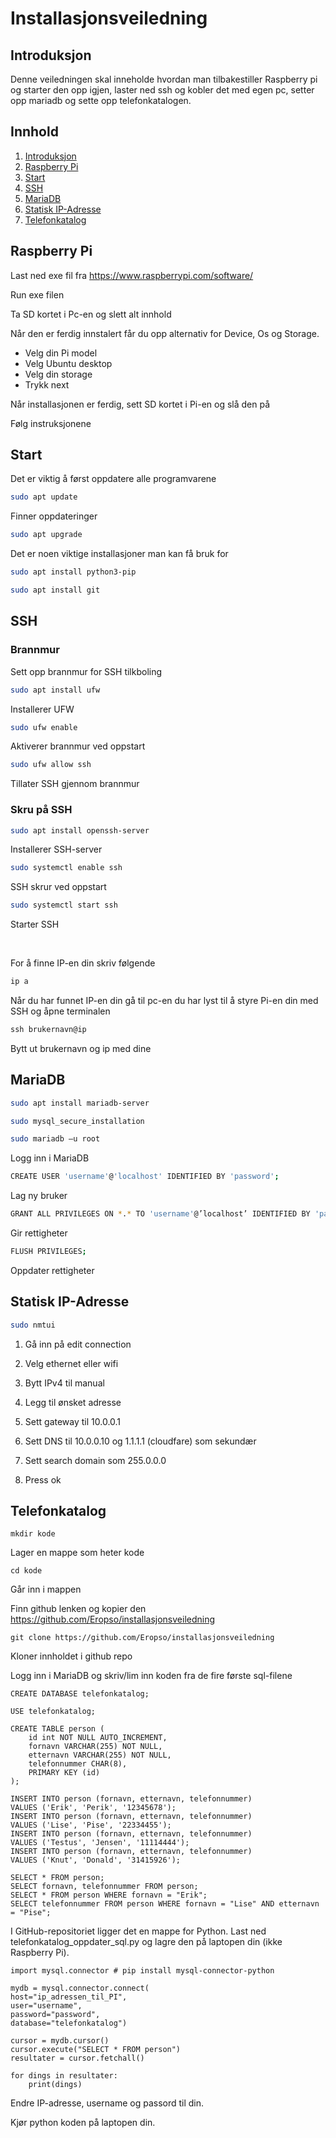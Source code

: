 # Installasjonsveiledning

## Introduksjon
Denne veiledningen skal inneholde hvordan man tilbakestiller Raspberry pi og starter den opp igjen, laster ned ssh og kobler det med egen pc, setter opp mariadb og sette opp telefonkatalogen.
 
## Innhold
1. [Introduksjon](#introduksjon)
2. [Raspberry Pi](#raspberry-pi)
3. [Start](#start)
4. [SSH](#ssh)
5. [MariaDB](#mariadb)
6. [Statisk IP-Adresse](#statisk-ip-adresse)
7. [Telefonkatalog](#telefonkatalog)
 

 


## Raspberry Pi
Last ned exe fil fra https://www.raspberrypi.com/software/

Run exe filen 

Ta SD kortet i Pc-en og slett alt innhold 

Når den er ferdig innstalert får du opp alternativ for Device, Os og Storage.

* Velg din Pi model
* Velg Ubuntu desktop
* Velg din storage
* Trykk next

Når installasjonen er ferdig, sett SD kortet i Pi-en og slå den på

Følg instruksjonene


## Start

Det er viktig å først oppdatere alle programvarene


```bash
sudo apt update
```
Finner oppdateringer
```bash
sudo apt upgrade
```

Det er noen viktige installasjoner man kan få bruk for
```bash
sudo apt install python3-pip
```

```bash
sudo apt install git
```




## SSH

### Brannmur

Sett opp brannmur for SSH tilkboling

```bash 
sudo apt install ufw
```
Installerer UFW


```bash 
sudo ufw enable
```
Aktiverer brannmur ved oppstart

```bash 
sudo ufw allow ssh
```
Tillater SSH gjennom brannmur

### Skru på SSH
```bash
sudo apt install openssh-server
```
Installerer SSH-server

```bash
sudo systemctl enable ssh 
```
SSH skrur ved oppstart

```bash
sudo systemctl start ssh
```
Starter SSH

<br>


For å finne IP-en din skriv følgende
```bash
ip a
```

Når du har funnet IP-en din gå til pc-en du har lyst til å styre Pi-en din med SSH og åpne terminalen
```cmd
ssh brukernavn@ip
```


Bytt ut brukernavn og ip med dine


## MariaDB

```bash
sudo apt install mariadb-server
```

```bash
sudo mysql_secure_installation
```

```bash
sudo mariadb –u root
```
Logg inn i MariaDB


```bash
CREATE USER 'username'@'localhost' IDENTIFIED BY 'password';
```
Lag ny bruker

```bash
GRANT ALL PRIVILEGES ON *.* TO 'username'@’localhost’ IDENTIFIED BY 'password';
```
Gir rettigheter

```bash
FLUSH PRIVILEGES;
```
Oppdater rettigheter


## Statisk IP-Adresse
```bash
sudo nmtui
```
1. Gå inn på edit connection

2. Velg ethernet eller wifi

3. Bytt IPv4 til manual

4. Legg til ønsket adresse

5. Sett gateway til 10.0.0.1

6. Sett DNS til 10.0.0.10 og 1.1.1.1 (cloudfare) som sekundær

7. Sett search domain som 255.0.0.0

8. Press ok

## Telefonkatalog

```
mkdir kode
```
Lager en mappe som heter kode


```
cd kode
```
Går inn i mappen

Finn github lenken og kopier den
https://github.com/Eropso/installasjonsveiledning

```
git clone https://github.com/Eropso/installasjonsveiledning
```
Kloner innholdet i github repo

Logg inn i MariaDB og skriv/lim inn koden fra de fire første sql-filene

```
CREATE DATABASE telefonkatalog;
```

```
USE telefonkatalog;

CREATE TABLE person (
    id int NOT NULL AUTO_INCREMENT,
    fornavn VARCHAR(255) NOT NULL,
    etternavn VARCHAR(255) NOT NULL,
    telefonnummer CHAR(8),
    PRIMARY KEY (id)
);
```

```
INSERT INTO person (fornavn, etternavn, telefonnummer)
VALUES ('Erik', 'Perik', '12345678');
INSERT INTO person (fornavn, etternavn, telefonnummer)
VALUES ('Lise', 'Pise', '22334455');
INSERT INTO person (fornavn, etternavn, telefonnummer)
VALUES ('Testus', 'Jensen', '11114444');
INSERT INTO person (fornavn, etternavn, telefonnummer)
VALUES ('Knut', 'Donald', '31415926');
```


```
SELECT * FROM person;
SELECT fornavn, telefonnummer FROM person;
SELECT * FROM person WHERE fornavn = "Erik";
SELECT telefonnummer FROM person WHERE fornavn = "Lise" AND etternavn = "Pise";
```

I GitHub-repositoriet ligger det en mappe for Python. Last ned telefonkatalog_oppdater_sql.py og lagre den på laptopen din (ikke Raspberry Pi).


```
import mysql.connector # pip install mysql-connector-python

mydb = mysql.connector.connect(
host="ip_adressen_til_PI",
user="username",
password="password",
database="telefonkatalog")

cursor = mydb.cursor()
cursor.execute("SELECT * FROM person")
resultater = cursor.fetchall()

for dings in resultater:
    print(dings)
```

Endre IP-adresse, username og passord til din.

Kjør python koden på laptopen din.